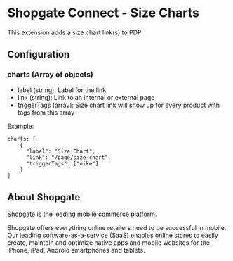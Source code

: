 # Shopgate Connect - Size Charts

This extension adds a size chart link(s) to PDP.

## Configuration

### charts (Array of objects)

- label (string): Label for the link
- link (string): Link to an internal or external page
- triggerTags (array): Size chart link will show up for every product with tags from this array

Example:
```
charts: [
    {
      "label": "Size Chart",
      "link": "/page/size-chart",
      "triggerTags": ["nike"]
    }
]
```
## About Shopgate

Shopgate is the leading mobile commerce platform.

Shopgate offers everything online retailers need to be successful in mobile. Our leading
software-as-a-service (SaaS) enables online stores to easily create, maintain and optimize native
apps and mobile websites for the iPhone, iPad, Android smartphones and tablets.

